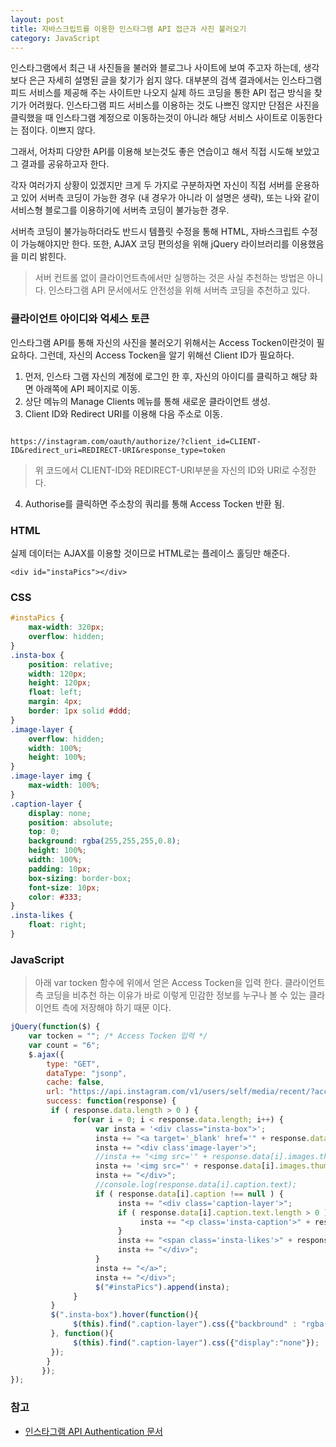 ```yaml
---
layout: post
title: 자바스크립트를 이용한 인스타그램 API 접근과 사진 불러오기
category: JavaScript
---
```


인스타그램에서 최근 내 사진들을 불러와 블로그나 사이트에 보여 주고자 하는데, 생각보다 은근 자세히 설명된 글을 찾기가 쉽지 않다. 대부분의 검색 결과에서는 인스타그램 피드 서비스를 제공해 주는 사이트만 나오지 실제 하드 코딩을 통한 API 접근 방식을 찾기가 어려웠다. 인스타그램 피드 서비스를 이용하는 것도 나쁘진 않지만 단점은 사진을 클릭했을 때 인스타그램 계정으로 이동하는것이 아니라 해당 서비스 사이트로 이동한다는 점이다. 이쁘지 않다.

그래서, 어차피 다양한 API를 이용해 보는것도 좋은 연습이고 해서 직접 시도해 보았고 그 결과를 공유하고자 한다.

각자 여러가지 상황이 있겠지만 크게 두 가지로 구분하자면 자신이 직접 서버를 운용하고 있어 서버측 코딩이 가능한 경우 (내 경우가 아니라 이 설명은 생략), 또는 나와 같이 서비스형 블로그를 이용하기에 서버측 코딩이 불가능한 경우.

서버측 코딩이 불가능하더라도 반드시 템플릿 수정을 통해 HTML, 자바스크립트 수정이 가능해야지만 한다. 또한,  AJAX 코딩 편의성을 위해 jQuery 라이브러리를 이용했음을 미리 밝힌다.

> 서버 컨트롤 없이 클라이언트측에서만 실행하는 것은 사실 추천하는 방법은 아니다. 인스타그램 API 문서에서도 안전성을 위해 서버측 코딩을 추천하고 있다.

### 클라이언트 아이디와 억세스 토큰
인스타그램 API를 통해 자신의 사진을 불러오기 위해서는 Access Tocken이란것이 필요하다. 그런데, 자신의 Access Tocken을 알기 위해선 Client ID가 필요하다.

1. 먼저, 인스타 그램 자신의 계정에 로그인 한 후, 자신의 아이디를 클릭하고 해당 화면 아래쪽에 API 페이지로 이동.
2. 상단 메뉴의 Manage Clients 메뉴를 통해 새로운 클라이언트 생성.
3. Client ID와 Redirect URI를 이용해 다음 주소로 이동.

<pre><code>
https://instagram.com/oauth/authorize/?client_id=CLIENT-ID&amp;redirect_uri=REDIRECT-URI&amp;response_type=token  
</code></pre>

<blockquote>위 코드에서 CLIENT-ID와 REDIRECT-URI부분을 자신의 ID와 URI로 수정한다.</blockquote>

4. Authorise를 클릭하면 주소창의 쿼리를 통해 Access Tocken 반환 됨.

### HTML
실제 데이터는 AJAX를 이용할 것이므로 HTML로는 플레이스 홀딩만 해준다.

```
<div id="instaPics"></div>
```

### CSS

```css
#instaPics {  
    max-width: 320px;  
    overflow: hidden;  
}
.insta-box {  
    position: relative;  
    width: 120px;  
    height: 120px;  
    float: left;  
    margin: 4px;  
    border: 1px solid #ddd;  
}  
.image-layer {  
    overflow: hidden;  
    width: 100%;  
    height: 100%;  
}  
.image-layer img {  
    max-width: 100%;  
}  
.caption-layer {  
    display: none;  
    position: absolute;  
    top: 0;  
    background: rgba(255,255,255,0.8);  
    height: 100%;  
    width: 100%;  
    padding: 10px;  
    box-sizing: border-box;  
    font-size: 10px;  
    color: #333;  
}  
.insta-likes {  
    float: right;  
}
```

### JavaScript
> 아래 var tocken 함수에 위에서 얻은 Access Tocken을 입력 한다. 클라이언트 측 코딩을 비추천 하는 이유가 바로 이렇게 민감한 정보를 누구나 볼 수 있는 클라이언트 측에 저장해야 하기 때문 이다.

```javascript
jQuery(function($) {  
    var tocken = ""; /* Access Tocken 입력 */  
    var count = "6";  
    $.ajax({  
        type: "GET",  
        dataType: "jsonp",  
        cache: false,  
        url: "https://api.instagram.com/v1/users/self/media/recent/?access_token=" + tocken + "&count=" + count,  
        success: function(response) {  
         if ( response.data.length > 0 ) {  
              for(var i = 0; i < response.data.length; i++) {  
                   var insta = '<div class="insta-box">';  
                   insta += "<a target='_blank' href='" + response.data[i].link + "'>";  
                   insta += "<div class'image-layer'>";  
                   //insta += "<img src='" + response.data[i].images.thumbnail.url + "'>";  
                   insta += '<img src="' + response.data[i].images.thumbnail.url + '">';  
                   insta += "</div>";  
                   //console.log(response.data[i].caption.text);  
                   if ( response.data[i].caption !== null ) {  
                        insta += "<div class='caption-layer'>";  
                        if ( response.data[i].caption.text.length > 0 ) {  
                             insta += "<p class='insta-caption'>" + response.data[i].caption.text + "</p>"  
                        }  
                        insta += "<span class='insta-likes'>" + response.data[i].likes.count + " Likes</span>";  
                        insta += "</div>";  
                   }  
                   insta += "</a>";  
                   insta += "</div>";  
                   $("#instaPics").append(insta);  
              }  
         }  
         $(".insta-box").hover(function(){  
              $(this).find(".caption-layer").css({"backbround" : "rgba(255,255,255,0.7)", "display":"block"});  
         }, function(){  
              $(this).find(".caption-layer").css({"display":"none"});  
         });  
        }  
       });  
});  
```

### 참고
* <a href="https://instagram.com/developer/authentication/" target="_blank">인스타그램 API Authentication 문서</a>
